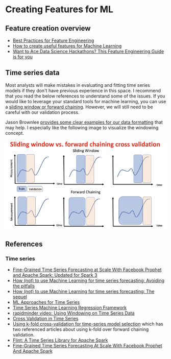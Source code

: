 # Creating Features for ML

## Feature creation overview

- [Best Practices for Feature Engineering](https://elitedatascience.com/feature-engineering-best-practices)
- [How to create useful features for Machine Learning](https://www.dataschool.io/introduction-to-feature-engineering/)
- [Want to Ace Data Science Hackathons? This Feature Engineering Guide is for you](https://www.analyticsvidhya.com/blog/2020/06/feature-engineering-guide-data-science-hackathons/)

## Time series data

Most analysts will make mistakes in evaluating and fitting time series models if they don't have previous experience in this space. I recommend that you read the below references to understand some of the issues. If you would like to leverage your standard tools for machine learning, you can use a [sliding window or forward chaining](https://towardsdatascience.com/time-series-machine-learning-regression-framework-9ea33929009a). However, we will still need to be careful with our validation process.

Jason Brownlee [provides some clear examples for our data formatting](https://machinelearningmastery.com/time-series-forecasting-supervised-learning/#:~:text=The%20use%20of%20prior%20time,or%20size%20of%20the%20lag.) that may help. I especially like the following image to visualize the windowing concept.

![](window.png)

## References


### Time series

- [Fine-Grained Time Series Forecasting at Scale With Facebook Prophet and Apache Spark: Updated for Spark 3](https://databricks.com/blog/2021/04/06/fine-grained-time-series-forecasting-at-scale-with-facebook-prophet-and-apache-spark-updated-for-spark-3.html)
- [How (not) to use Machine Learning for time series forecasting: Avoiding the pitfalls](https://towardsdatascience.com/how-not-to-use-machine-learning-for-time-series-forecasting-avoiding-the-pitfalls-19f9d7adf424)
- [How (not) to use Machine Learning for time series forecasting: The sequel](https://www.kdnuggets.com/2020/03/machine-learning-time-series-forecasting-sequel.html)
- [ML Approaches for Time Series](https://towardsdatascience.com/ml-approaches-for-time-series-4d44722e48fe)
- [Time Series Machine Learning Regression Framework](https://towardsdatascience.com/time-series-machine-learning-regression-framework-9ea33929009a)
- [rapidminder video: Using Windowing on Time Series Data](https://academy.rapidminer.com/learn/video/using-windowing-on-time-series-data)
- [Cross Validation in Time Series](https://medium.com/@soumyachess1496/cross-validation-in-time-series-566ae4981ce4)
- [Using k-fold cross-validation for time-series model selection](https://stats.stackexchange.com/questions/14099/using-k-fold-cross-validation-for-time-series-model-selection) which has two referenced articles about using k-fold over forward chaining validation.
- [Flint: A Time Series Library for Apache Spark](https://github.com/twosigma/flint)
- [Fine-Grained Time Series Forecasting At Scale With Facebook Prophet And Apache Spark](https://databricks.com/blog/2020/01/27/time-series-forecasting-prophet-spark.html)

